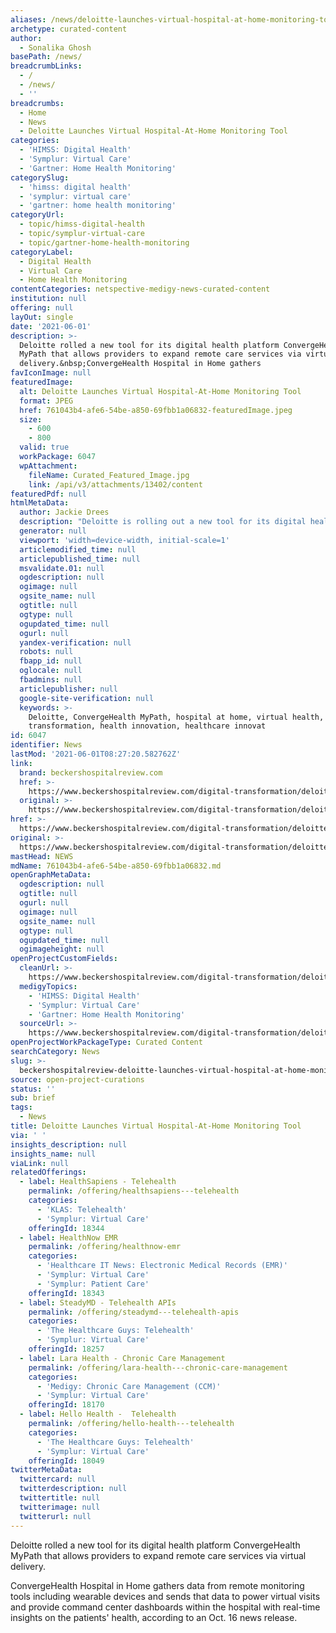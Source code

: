 ```yaml
---
aliases: /news/deloitte-launches-virtual-hospital-at-home-monitoring-tool
archetype: curated-content
author:
  - Sonalika Ghosh
basePath: /news/
breadcrumbLinks:
  - /
  - /news/
  - ''
breadcrumbs:
  - Home
  - News
  - Deloitte Launches Virtual Hospital-At-Home Monitoring Tool
categories:
  - 'HIMSS: Digital Health'
  - 'Symplur: Virtual Care'
  - 'Gartner: Home Health Monitoring'
categorySlug:
  - 'himss: digital health'
  - 'symplur: virtual care'
  - 'gartner: home health monitoring'
categoryUrl:
  - topic/himss-digital-health
  - topic/symplur-virtual-care
  - topic/gartner-home-health-monitoring
categoryLabel:
  - Digital Health
  - Virtual Care
  - Home Health Monitoring
contentCategories: netspective-medigy-news-curated-content
institution: null
offering: null
layOut: single
date: '2021-06-01'
description: >-
  Deloitte rolled a new tool for its digital health platform ConvergeHealth
  MyPath that allows providers to expand remote care services via virtual
  delivery.&nbsp;ConvergeHealth Hospital in Home gathers
favIconImage: null
featuredImage:
  alt: Deloitte Launches Virtual Hospital-At-Home Monitoring Tool
  format: JPEG
  href: 761043b4-afe6-54be-a850-69fbb1a06832-featuredImage.jpeg
  size:
    - 600
    - 800
  valid: true
  workPackage: 6047
  wpAttachment:
    fileName: Curated_Featured_Image.jpg
    link: /api/v3/attachments/13402/content
featuredPdf: null
htmlMetaData:
  author: Jackie Drees
  description: "Deloitte is rolling out a new tool for its digital health platform ConvergeHealth MyPath that allows providers to expand remote care services via virtual delivery.\_"
  generator: null
  viewport: 'width=device-width, initial-scale=1'
  articlemodified_time: null
  articlepublished_time: null
  msvalidate.01: null
  ogdescription: null
  ogimage: null
  ogsite_name: null
  ogtitle: null
  ogtype: null
  ogupdated_time: null
  ogurl: null
  yandex-verification: null
  robots: null
  fbapp_id: null
  oglocale: null
  fbadmins: null
  articlepublisher: null
  google-site-verification: null
  keywords: >-
    Deloitte, ConvergeHealth MyPath, hospital at home, virtual health, digital
    transformation, health innovation, healthcare innovat
id: 6047
identifier: News
lastMod: '2021-06-01T08:27:20.582762Z'
link:
  brand: beckershospitalreview.com
  href: >-
    https://www.beckershospitalreview.com/digital-transformation/deloitte-launches-virtual-hospital-at-home-monitoring-tool.html
  original: >-
    https://www.beckershospitalreview.com/digital-transformation/deloitte-launches-virtual-hospital-at-home-monitoring-tool.html
href: >-
  https://www.beckershospitalreview.com/digital-transformation/deloitte-launches-virtual-hospital-at-home-monitoring-tool.html
original: >-
  https://www.beckershospitalreview.com/digital-transformation/deloitte-launches-virtual-hospital-at-home-monitoring-tool.html
mastHead: NEWS
mdName: 761043b4-afe6-54be-a850-69fbb1a06832.md
openGraphMetaData:
  ogdescription: null
  ogtitle: null
  ogurl: null
  ogimage: null
  ogsite_name: null
  ogtype: null
  ogupdated_time: null
  ogimageheight: null
openProjectCustomFields:
  cleanUrl: >-
    https://www.beckershospitalreview.com/digital-transformation/deloitte-launches-virtual-hospital-at-home-monitoring-tool.html
  medigyTopics:
    - 'HIMSS: Digital Health'
    - 'Symplur: Virtual Care'
    - 'Gartner: Home Health Monitoring'
  sourceUrl: >-
    https://www.beckershospitalreview.com/digital-transformation/deloitte-launches-virtual-hospital-at-home-monitoring-tool.html
openProjectWorkPackageType: Curated Content
searchCategory: News
slug: >-
  beckershospitalreview-deloitte-launches-virtual-hospital-at-home-monitoring-tool
source: open-project-curations
status: ''
sub: brief
tags:
  - News
title: Deloitte Launches Virtual Hospital-At-Home Monitoring Tool
via: ' '
insights_description: null
insights_name: null
viaLink: null
relatedOfferings:
  - label: HealthSapiens - Telehealth
    permalink: /offering/healthsapiens---telehealth
    categories:
      - 'KLAS: Telehealth'
      - 'Symplur: Virtual Care'
    offeringId: 18344
  - label: HealthNow EMR
    permalink: /offering/healthnow-emr
    categories:
      - 'Healthcare IT News: Electronic Medical Records (EMR)'
      - 'Symplur: Virtual Care'
      - 'Symplur: Patient Care'
    offeringId: 18343
  - label: SteadyMD - Telehealth APIs
    permalink: /offering/steadymd---telehealth-apis
    categories:
      - 'The Healthcare Guys: Telehealth'
      - 'Symplur: Virtual Care'
    offeringId: 18257
  - label: Lara Health - Chronic Care Management
    permalink: /offering/lara-health---chronic-care-management
    categories:
      - 'Medigy: Chronic Care Management (CCM)'
      - 'Symplur: Virtual Care'
    offeringId: 18170
  - label: Hello Health -  Telehealth
    permalink: /offering/hello-health---telehealth
    categories:
      - 'The Healthcare Guys: Telehealth'
      - 'Symplur: Virtual Care'
    offeringId: 18049
twitterMetaData:
  twittercard: null
  twitterdescription: null
  twittertitle: null
  twitterimage: null
  twitterurl: null
---
```

<p>Deloitte rolled a new tool for its digital health platform ConvergeHealth MyPath that allows providers to expand remote care services via virtual delivery.&nbsp;</p><p>ConvergeHealth Hospital in Home gathers data from remote monitoring tools including wearable devices and sends that data to power virtual visits and provide command center dashboards within the hospital with real-time insights on the patients' health, according to an Oct. 16 news release.&nbsp;</p>